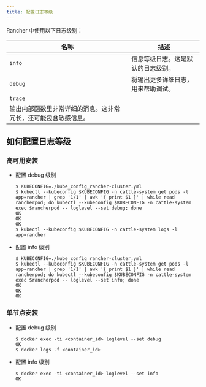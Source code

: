 ```yaml
---
title: 配置日志等级
---
```


Rancher 中使用以下日志级别：

| 名称                                                           | 描述                               |
| -------------------------------------------------------------- | ---------------------------------- |
| `info`                                                         | 信息等级日志。这是默认的日志级别。 |
| `debug`                                                        | 将输出更多详细日志，用来帮助调试。 |
| `trace`                                                        |
| 输出内部函数里非常详细的消息。这非常冗长，还可能包含敏感信息。 |

## 如何配置日志等级

### 高可用安装

- 配置 debug 级别

  ```
  $ KUBECONFIG=./kube_config_rancher-cluster.yml
  $ kubectl --kubeconfig $KUBECONFIG -n cattle-system get pods -l app=rancher | grep '1/1' | awk '{ print $1 }' | while read rancherpod; do kubectl --kubeconfig $KUBECONFIG -n cattle-system exec $rancherpod -- loglevel --set debug; done
  OK
  OK
  OK
  $ kubectl --kubeconfig $KUBECONFIG -n cattle-system logs -l app=rancher
  ```

- 配置 info 级别

  ```
  $ KUBECONFIG=./kube_config_rancher-cluster.yml
  $ kubectl --kubeconfig $KUBECONFIG -n cattle-system get pods -l app=rancher | grep '1/1' | awk '{ print $1 }' | while read rancherpod; do kubectl --kubeconfig $KUBECONFIG -n cattle-system exec $rancherpod -- loglevel --set info; done
  OK
  OK
  OK
  ```

### 单节点安装

- 配置 debug 级别

  ```
  $ docker exec -ti <container_id> loglevel --set debug
  OK
  $ docker logs -f <container_id>
  ```

- 配置 info 级别

  ```
  $ docker exec -ti <container_id> loglevel --set info
  OK
  ```

